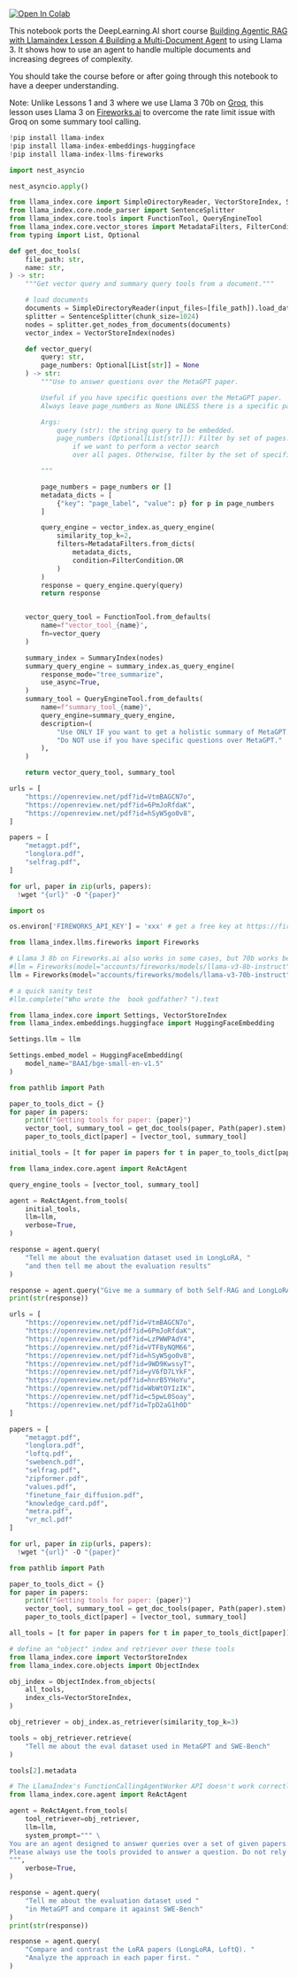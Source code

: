 <a href="https://colab.research.google.com/github/meta-llama/llama-recipes/blob/main/recipes/3p_integrations/llamaindex/dlai_agentic_rag/Building_Agentic_RAG_with_Llamaindex_L4_Building_a_Multi-Document_Agent.ipynb" target="_parent"><img src="https://colab.research.google.com/assets/colab-badge.svg" alt="Open In Colab"/></a>

This notebook ports the DeepLearning.AI short course [Building Agentic RAG with Llamaindex Lesson 4 Building a Multi-Document Agent](https://learn.deeplearning.ai/courses/building-agentic-rag-with-llamaindex/lesson/5/building-a-multi-document-agent) to using Llama 3. It shows how to use an agent to handle multiple documents and increasing degrees of complexity.

You should take the course before or after going through this notebook to have a deeper understanding.

Note: Unlike Lessons 1 and 3 where we use Llama 3 70b on [Groq](https://groq.com/), this lesson uses Llama 3 on [Fireworks.ai](https://fireworks.ai/) to overcome the rate limit issue with Groq on some summary tool calling.


```python
!pip install llama-index
!pip install llama-index-embeddings-huggingface
!pip install llama-index-llms-fireworks
```


```python
import nest_asyncio

nest_asyncio.apply()
```


```python
from llama_index.core import SimpleDirectoryReader, VectorStoreIndex, SummaryIndex
from llama_index.core.node_parser import SentenceSplitter
from llama_index.core.tools import FunctionTool, QueryEngineTool
from llama_index.core.vector_stores import MetadataFilters, FilterCondition
from typing import List, Optional

def get_doc_tools(
    file_path: str,
    name: str,
) -> str:
    """Get vector query and summary query tools from a document."""

    # load documents
    documents = SimpleDirectoryReader(input_files=[file_path]).load_data()
    splitter = SentenceSplitter(chunk_size=1024)
    nodes = splitter.get_nodes_from_documents(documents)
    vector_index = VectorStoreIndex(nodes)

    def vector_query(
        query: str,
        page_numbers: Optional[List[str]] = None
    ) -> str:
        """Use to answer questions over the MetaGPT paper.

        Useful if you have specific questions over the MetaGPT paper.
        Always leave page_numbers as None UNLESS there is a specific page you want to search for.

        Args:
            query (str): the string query to be embedded.
            page_numbers (Optional[List[str]]): Filter by set of pages. Leave as NONE
                if we want to perform a vector search
                over all pages. Otherwise, filter by the set of specified pages.

        """

        page_numbers = page_numbers or []
        metadata_dicts = [
            {"key": "page_label", "value": p} for p in page_numbers
        ]

        query_engine = vector_index.as_query_engine(
            similarity_top_k=2,
            filters=MetadataFilters.from_dicts(
                metadata_dicts,
                condition=FilterCondition.OR
            )
        )
        response = query_engine.query(query)
        return response


    vector_query_tool = FunctionTool.from_defaults(
        name=f"vector_tool_{name}",
        fn=vector_query
    )

    summary_index = SummaryIndex(nodes)
    summary_query_engine = summary_index.as_query_engine(
        response_mode="tree_summarize",
        use_async=True,
    )
    summary_tool = QueryEngineTool.from_defaults(
        name=f"summary_tool_{name}",
        query_engine=summary_query_engine,
        description=(
            "Use ONLY IF you want to get a holistic summary of MetaGPT. "
            "Do NOT use if you have specific questions over MetaGPT."
        ),
    )

    return vector_query_tool, summary_tool
```


```python
urls = [
    "https://openreview.net/pdf?id=VtmBAGCN7o",
    "https://openreview.net/pdf?id=6PmJoRfdaK",
    "https://openreview.net/pdf?id=hSyW5go0v8",
]

papers = [
    "metagpt.pdf",
    "longlora.pdf",
    "selfrag.pdf",
]
```


```python
for url, paper in zip(urls, papers):
  !wget "{url}" -O "{paper}"
```


```python
import os 

os.environ['FIREWORKS_API_KEY'] = 'xxx' # get a free key at https://fireworks.ai/api-keys
```


```python
from llama_index.llms.fireworks import Fireworks

# Llama 3 8b on Fireworks.ai also works in some cases, but 70b works better overall
#llm = Fireworks(model="accounts/fireworks/models/llama-v3-8b-instruct", temperature=0)
llm = Fireworks(model="accounts/fireworks/models/llama-v3-70b-instruct", temperature=0)

# a quick sanity test
#llm.complete("Who wrote the  book godfather? ").text
```


```python
from llama_index.core import Settings, VectorStoreIndex
from llama_index.embeddings.huggingface import HuggingFaceEmbedding

Settings.llm = llm

Settings.embed_model = HuggingFaceEmbedding(
    model_name="BAAI/bge-small-en-v1.5"
)
```


```python
from pathlib import Path

paper_to_tools_dict = {}
for paper in papers:
    print(f"Getting tools for paper: {paper}")
    vector_tool, summary_tool = get_doc_tools(paper, Path(paper).stem)
    paper_to_tools_dict[paper] = [vector_tool, summary_tool]
```


```python
initial_tools = [t for paper in papers for t in paper_to_tools_dict[paper]]
```


```python
from llama_index.core.agent import ReActAgent

query_engine_tools = [vector_tool, summary_tool]

agent = ReActAgent.from_tools(
    initial_tools,
    llm=llm,
    verbose=True,
)
```


```python
response = agent.query(
    "Tell me about the evaluation dataset used in LongLoRA, "
    "and then tell me about the evaluation results"
)
```


```python
response = agent.query("Give me a summary of both Self-RAG and LongLoRA")
print(str(response))
```


```python
urls = [
    "https://openreview.net/pdf?id=VtmBAGCN7o",
    "https://openreview.net/pdf?id=6PmJoRfdaK",
    "https://openreview.net/pdf?id=LzPWWPAdY4",
    "https://openreview.net/pdf?id=VTF8yNQM66",
    "https://openreview.net/pdf?id=hSyW5go0v8",
    "https://openreview.net/pdf?id=9WD9KwssyT",
    "https://openreview.net/pdf?id=yV6fD7LYkF",
    "https://openreview.net/pdf?id=hnrB5YHoYu",
    "https://openreview.net/pdf?id=WbWtOYIzIK",
    "https://openreview.net/pdf?id=c5pwL0Soay",
    "https://openreview.net/pdf?id=TpD2aG1h0D"
]

papers = [
    "metagpt.pdf",
    "longlora.pdf",
    "loftq.pdf",
    "swebench.pdf",
    "selfrag.pdf",
    "zipformer.pdf",
    "values.pdf",
    "finetune_fair_diffusion.pdf",
    "knowledge_card.pdf",
    "metra.pdf",
    "vr_mcl.pdf"
]
```


```python
for url, paper in zip(urls, papers):
  !wget "{url}" -O "{paper}"
```


```python
from pathlib import Path

paper_to_tools_dict = {}
for paper in papers:
    print(f"Getting tools for paper: {paper}")
    vector_tool, summary_tool = get_doc_tools(paper, Path(paper).stem)
    paper_to_tools_dict[paper] = [vector_tool, summary_tool]
```


```python
all_tools = [t for paper in papers for t in paper_to_tools_dict[paper]]
```


```python
# define an "object" index and retriever over these tools
from llama_index.core import VectorStoreIndex
from llama_index.core.objects import ObjectIndex

obj_index = ObjectIndex.from_objects(
    all_tools,
    index_cls=VectorStoreIndex,
)
```


```python
obj_retriever = obj_index.as_retriever(similarity_top_k=3)
```


```python
tools = obj_retriever.retrieve(
    "Tell me about the eval dataset used in MetaGPT and SWE-Bench"
)
```


```python
tools[2].metadata
```


```python
# The LlamaIndex's FunctionCallingAgentWorker API doesn't work correctly with Fireworks Llama, so we use ReActAgent here.
from llama_index.core.agent import ReActAgent

agent = ReActAgent.from_tools(
    tool_retriever=obj_retriever,
    llm=llm,
    system_prompt=""" \
You are an agent designed to answer queries over a set of given papers.
Please always use the tools provided to answer a question. Do not rely on prior knowledge.\
""",    
    verbose=True,
)
```


```python
response = agent.query(
    "Tell me about the evaluation dataset used "
    "in MetaGPT and compare it against SWE-Bench"
)
print(str(response))
```


```python
response = agent.query(
    "Compare and contrast the LoRA papers (LongLoRA, LoftQ). "
    "Analyze the approach in each paper first. "
)
```
